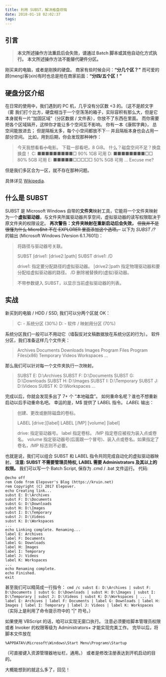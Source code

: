 ```yaml
---
title: 利用 SUBST，解决格盘烦恼
date: 2018-01-18 02:02:37
tags:
---
```


## 引言 ##

> **本文所述操作方法重启后会失效，请通过 Batch 脚本或其他自动化方式执行。**
> **本文所述操作方法不能替代硬件分区。**

刚买来的电脑，或者是刚换的硬盘。
商家有些时候会问：**“分几个区？”**
而可爱的顾(meng)客(xin)有时也总是抢在商家前面：**“分四/五个区！”**<!-- more -->
## 硬盘分区介绍 ##
在日常的使用中，我们遇到的 PC 机，几乎没有分区数 <3 的。（这不是颜文字（雾
我们打个比方，硬盘相当于一个空荡荡的箱子，实际容积有那么大，但是它本身就有一片“加固区域”（分区数据 / 文件表），你放不了东西在里面。
而你需要把各个区域隔开，这样你才能让多个空间互不影响。
你有一本《康熙字典》，
总空间能放进去；
但是隔板太多，每个小空间都放不下···
并且隔板本身也会占用一部分空间。
比如，用到后期，你会发现那种神作：

> 今天我想看看<del>小</del>电影。
> 下载一部看吧，8 GiB。
> 什么？磁盘空间不足？换盘换盘！
> C:
> ■■■■■■■■■□ 90% 1GB 可用
> D:
> ■■■■■■■■□□ 80% 5GB 可用
> E:
> ■■■■■□□□□□ 50% 5GB 可用
> ...
> Excuse me?

但是我们多区合为一区，就不存在那种问题。

具体详见 [Wikipedia](https://zh.wikipedia.org/wiki/分区).

## 什么是 SUBST ##
SUBST 是 Microsoft Windows 自带的**文件夹**映射工具，它能将一个文件夹映射为一个**虚拟驱动器**，与文件夹所属驱动器共享空间，虚拟驱动器的读写权限取决于原文件夹的权限设定。
**再次警告：文件夹映射在重新启动后会失效，**
<del>但我并不是很懂为什么 Micro$hit 不在 EXPLORER 里面添加这个选项。</del>
以下为 *SUBST /?* 的输出 (Microsoft Windows [Version 6.1.7601])：

> 将路径与驱动器号关联。
> 
> SUBST [drive1: [drive2:]path]
> SUBST drive1: /D
> 
>   drive1:        指定要分配路径的虚拟驱动器。
>   [drive2:]path  指定物理驱动器和要分配给虚拟驱动器的路径。
>   /D             删除被替换的(虚拟)驱动器。
> 
> 不带参数键入 SUBST，以显示当前虚拟驱动器的列表。

## 实战 ##
新买到的电脑 / HDD / SSD, 我们可以分两个区就 OK：

> C: - 系统分区 (30%)
> D: - 软件 / 映射用分区 (70%)

系统分区我们一般可以不用动它（墙裂反对文稿数据放在系统分区的行为）。
软件分区，我们准备这样几个文件夹：

> Archives
> Documents
> Downloads
> Images
> Program Files 
> Program Files(x86)
> Temporary
> Videos
> Workspaces
> ...

那么我们可以针对每一个文件夹执行一次映射。

> SUBST E: D:\Archives
> SUBST F: D:\Documents
> SUBST G: D:\Downloads
> SUBST H: D:\Images
> SUBST I: D:\Temporary
> SUBST J: D:\Videos
> SUBST K: D:\Workspaces
> ...

完成以后，你就会发现多出了 7+ 个 “本地磁盘”。
如何重命名呢？谁也不想重新启动以后手动重命名吧。
幸运的是，M$ 提供了 LABEL 指令。
*LABEL* 输出：

> 创建、更改或删除磁盘的卷标。
> 
> LABEL [drive:][label]
> LABEL [/MP] [volume] [label]
> 
>   drive: 指定驱动器号。
>   label  指定卷标。
>   /MP    指定卷应被视为装入点或卷名。
>   volume 指定驱动器号(后面跟一个冒号)、装入点或卷名。如果指定了卷名，/MP 标志则不必要。

也就是说，我们可以组合 SUBST 和 LABEL 指令共同完成自动化的虚拟驱动器映射。
**注意: SUBST 不需要管理员特权, LABEL 需要 Administrators 及其以上的权限。**
我们可以写一个 Batch Script, 保存为 .cmd / .bat 文件运行。
代码:

    @echo off
    rem Code from Elepover's Blog (https://kruin.net)
    rem Copyright (C) 2017 Elepover.
    echo Creating link...
    subst E: D:\Archives
    subst F: D:\Documents
    subst G: D:\Downloads
    subst H: D:\Images
    subst I: D:\Temporary
    subst J: D:\Videos
    subst K: D:\Workspaces
    ...
    echo Linking complete. Renaming...
    label E: Archives
    label F: Documents
    label G: Downloads
    label H: Images
    label I: Temporary
    label J: Videos
    label K: Workspaces
    ...
    echo Renaming complete.
    echo Finished.
    exit

甚至我们可以精简成一行指令：
`cmd /c subst E: D:\Archives | subst F: D:\Documents | subst G: D:\Downloads | subst H: D:\Images | subst I: D:\Temporary | subst J: D:\Videos | subst K: D:\Workspaces | ... | label E: Archives | label F: Documents | label G: Downloads | label H: Images | label I: Temporary | label J: Videos | label K: Workspaces`
（实际上是利用了命令提示符中的 "|" 符号。）

如果使用 VBScript 的话，咱可以实现无窗口执行。
注意必须要给脚本管理员权限或者 Invoker 的权限等级为 Administrators+ 才能实现完美工作。
完毕以后，将脚本文件放在

`%APPDATA%\Microsoft\Windows\Start Menu\Programs\Startup`

（可直接键入资源管理器地址栏，通用。）
或者是修改注册表达到开机启动的目的。

大概能想到的就这么多了，回见！